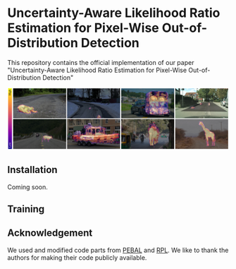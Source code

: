 # Uncertainty-Aware Likelihood Ratio Estimation for Pixel-Wise Out-of-Distribution Detection

This repository contains the official implementation of our paper "Uncertainty-Aware Likelihood Ratio Estimation for Pixel-Wise Out-of-Distribution Detection"

![Teaser](teaser.png)

## Installation
Coming soon.

## Training


## Acknowledgement
We used and modified code parts from [PEBAL](https://github.com/tianyu0207/PEBAL) and [RPL](https://github.com/yyliu01/RPL). We like to thank the authors for making their code publicly available.